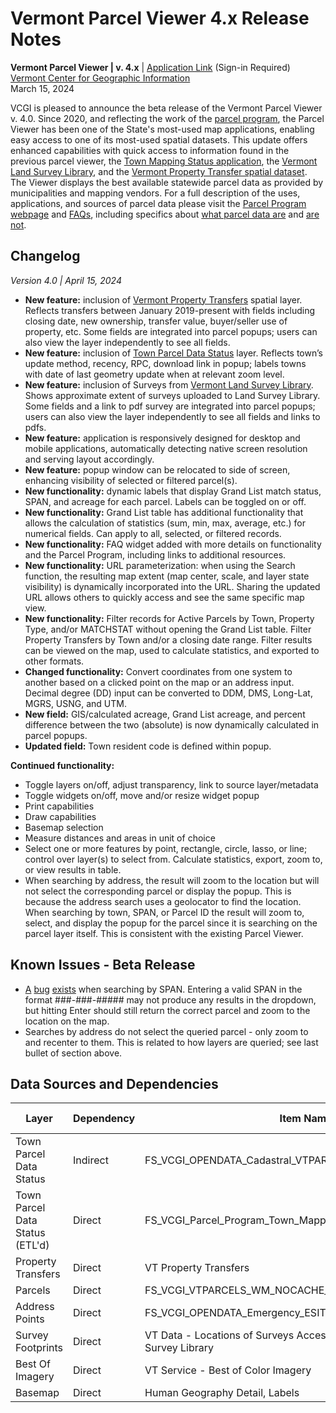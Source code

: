 # Vermont Parcel Viewer 4.x Release Notes

**Vermont Parcel Viewer | v. 4.x** | [Application Link](https://experience.arcgis.com/experience/b5a5cc7663c84761a305f70b913e1a60/) (Sign-in Required)   
[Vermont Center for Geographic Information](https://vcgi.vermont.gov/data-and-programs/parcel-program)  
March 15, 2024 

VCGI is pleased to announce the beta release of the Vermont Parcel Viewer v. 4.0. Since 2020, and reflecting the work of the [parcel program](https://vcgi.vermont.gov/data-and-programs/parcel-program), the Parcel Viewer has been one of the State's most-used map applications, enabling easy access to one of its most-used spatial datasets. This update offers enhanced capabilities with quick access to information found in the previous parcel viewer, the [Town Mapping Status application](https://maps.vcgi.vermont.gov/parcelstatus/), the [Vermont Land Survey Library](https://landsurvey.vermont.gov/), and the [Vermont Property Transfer spatial dataset](https://geodata.vermont.gov/datasets/VCGI::vt-property-transfers/about). The Viewer displays the best available statewide parcel data as provided by municipalities and mapping vendors. For a full description of the uses, applications, and sources of parcel data please visit the [Parcel Program webpage](https://vcgi.vermont.gov/data-and-programs/parcel-program) and [FAQs](https://vcgi.vermont.gov/resources/frequently-asked-questions/parcel-program-faqs), including specifics about [what parcel data are](https://vcgi.vermont.gov/resources/frequently-asked-questions/parcel-program-faqs#1) and [are not](https://vcgi.vermont.gov/data-and-programs/parcel-program#parceldataarenot).

## Changelog
*Version 4.0 | April 15, 2024*
* **New feature:** inclusion of [Vermont Property Transfers](https://geodata.vermont.gov/datasets/VCGI::vt-property-transfers/explore) spatial layer. Reflects transfers between January 2019-present with fields including closing date, new ownership, transfer value, buyer/seller use of property, etc. Some fields are integrated into parcel popups; users can also view the layer independently to see all fields.
* **New feature:** inclusion of [Town Parcel Data Status](https://experience.arcgis.com/experience/d88b19e908a1460da8bcb7326f7c2ec6) layer. Reflects town’s update method, recency, RPC, download link in popup; labels towns with date of last geometry update when at relevant zoom level.
* **New feature:** inclusion of Surveys from [Vermont Land Survey Library](https://maps.vcgi.vermont.gov/landsurveylibrary/). Shows approximate extent of surveys uploaded to Land Survey Library. Some fields and a link to pdf survey are integrated into parcel popups; users can also view the layer independently to see all fields and links to pdfs. 
* **New feature:** application is responsively designed for desktop and mobile applications, automatically detecting native screen resolution and serving layout accordingly.
* **New feature:** popup window can be relocated to side of screen, enhancing visibility of selected or filtered parcel(s).
* **New functionality:** dynamic labels that display Grand List match status, SPAN, and acreage for each parcel. Labels can be toggled on or off. 
* **New functionality:** Grand List table has additional functionality that allows the calculation of statistics (sum, min, max, average, etc.) for numerical fields. Can apply to all, selected, or filtered records. 
* **New functionality:** FAQ widget added with more details on functionality and the Parcel Program, including links to additional resources.
* **New functionality:** URL parameterization: when using the Search function, the resulting map extent (map center, scale, and layer state visibility) is dynamically incorporated into the URL. Sharing the updated URL allows others to quickly access and see the same specific map view.
* **New functionality:** Filter records for Active Parcels by Town, Property Type, and/or MATCHSTAT without opening the Grand List table. Filter Property Transfers by Town and/or a closing date range. Filter results can be viewed on the map, used to calculate statistics, and exported to other formats.
* **Changed functionality:** Convert coordinates from one system to another based on a clicked point on the map or an address input. Decimal degree (DD) input can be converted to DDM, DMS, Long-Lat, MGRS, USNG, and UTM.
* **New field:** GIS/calculated acreage, Grand List acreage, and percent difference between the two (absolute) is now dynamically calculated in parcel popups.
* **Updated field:** Town resident code is defined within popup.

**Continued functionality:**

* Toggle layers on/off, adjust transparency, link to source layer/metadata
* Toggle widgets on/off, move and/or resize widget popup
* Print capabilities
* Draw capabilities
* Basemap selection
* Measure distances and areas in unit of choice
* Select one or more features by point, rectangle, circle, lasso, or line; control over layer(s) to select from. Calculate statistics, export, zoom to, or view results in table.
* When searching by address, the result will zoom to the location but will not select the corresponding parcel or display the popup. This is because the address search uses a geolocator to find the location. When searching by town, SPAN, or Parcel ID the result will zoom to, select, and display the popup for the parcel since it is searching on the parcel layer itself. This is consistent with the existing Parcel Viewer.

## Known Issues - Beta Release
* [A](https://community.esri.com/t5/arcgis-experience-builder-questions/exb-search-widget-not-behaving/td-p/1370067) [bug](https://community.esri.com/t5/arcgis-experience-builder-questions/full-text-search-index-on-hosted-feature-layer/m-p/1346085/highlight/true#M9200) [exists](https://community.esri.com/t5/arcgis-experience-builder-questions/multiple-things-stopped-working-in-the-search/m-p/1349288#M9354) when searching by SPAN. Entering a valid SPAN in the format ###-###-##### may not produce any results in the dropdown, but hitting Enter should still return the correct parcel and zoom to the location on the map.
* Searches by address do not select the queried parcel - only zoom to and recenter to them. This is related to how layers are queried; see last bullet of section above.

## Data Sources and Dependencies
| Layer                           | Dependency | Item Name                                                                 | Spatial Ref | Publisher      | URL                                                                                                                                           | Hosting | Standalone Open Data | Life Cycle Supported |
|---------------------------------|------------|---------------------------------------------------------------------------|-------------|----------------|-----------------------------------------------------------------------------------------------------------------------------------------------|---------|----------------------|----------------------|
| Town Parcel Data Status         | Indirect   | FS_VCGI_OPENDATA_Cadastral_VTPARCELS_poly_DataStatus_SP_v1                | SP          | Services_VCGI  | https://services1.arcgis.com/BkFxaEFNwHqX3tAw/arcgis/rest/services/FS_VCGI_OPENDATA_Cadastral_VTPARCELS_poly_DataStatus_SP_v1/FeatureServer/0 | AGO     | Yes                  | No                   |
| Town Parcel Data Status (ETL'd) | Direct     | FS_VCGI_Parcel_Program_Town_Mapping_Status_PRD_FME_v2                     | WM          | Publisher_VCGI | https://services1.arcgis.com/BkFxaEFNwHqX3tAw/ArcGIS/rest/services/FS_VCGI_Parcel_Program_Town_Mapping_Status_FME_PRD_v2/FeatureServer        | AGO     | No                   | No                   |
| Property Transfers              | Direct     | VT Property Transfers                                                     | WM          | Services_VCGI  | https://services1.arcgis.com/BkFxaEFNwHqX3tAw/arcgis/rest/services/FS_VCGI_OPENDATA_Cadastral_PTTR_point_WM_v1_view/FeatureServer             | AGO     | Yes                  | No                   |
| Parcels                         | Direct     | FS_VCGI_VTPARCELS_WM_NOCACHE_v2                                           | WM          | Services_VCGI  | https://services1.arcgis.com/BkFxaEFNwHqX3tAw/arcgis/rest/services/FS_VCGI_VTPARCELS_WM_NOCACHE_v2/FeatureServer                              | AGO     | Yes                  | Yes                  |
| Address Points                  | Direct     | FS_VCGI_OPENDATA_Emergency_ESITE_point_SP_v1                              | SP          | Services_VCGI  | https://services1.arcgis.com/BkFxaEFNwHqX3tAw/ArcGIS/rest/services/FS_VCGI_OPENDATA_Emergency_ESITE_point_SP_v1/FeatureServer/0               | AGO     | Yes                  | No                   |
| Survey Footprints               | Direct     | VT Data - Locations of Surveys Accessible via Vermont Land Survey Library | WM          | Publisher_VCGI | https://services1.arcgis.com/BkFxaEFNwHqX3tAw/arcgis/rest/services/FS_VCGI_Land_Survey_Library_reviewed_v2_1/FeatureServer                    | AGO     | Yes                  | No                   |
| Best Of Imagery                 | Direct     | VT Service - Best of Color Imagery                                        | WM          | Services_VCGI  | https://maps.vcgi.vermont.gov/arcgis/rest/services/EGC_services/IMG_VCGI_CLR_WM_CACHE/ImageServer                                             | AGS     | Yes                  | Yes                  |
| Basemap                         | Direct     | Human Geography Detail, Labels                                            | WM          | ESRI           | https://basemaps.arcgis.com/arcgis/rest/services/World_Basemap_v2/VectorTileServer                                                            | AGO     | Yes                  | N/A                  |
